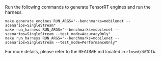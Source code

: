 Run the following commands to generate TensorRT engines and run the harness:

```
make generate_engines RUN_ARGS="--benchmarks=mobilenet --scenarios=SingleStream"
make run_harness RUN_ARGS="--benchmarks=mobilenet --scenarios=SingleStream --test_mode=AccuracyOnly"
make run_harness RUN_ARGS="--benchmarks=mobilenet --scenarios=SingleStream --test_mode=PerformanceOnly"
```

For more details, please refer to the README.md located in `closed/NVIDIA`.
